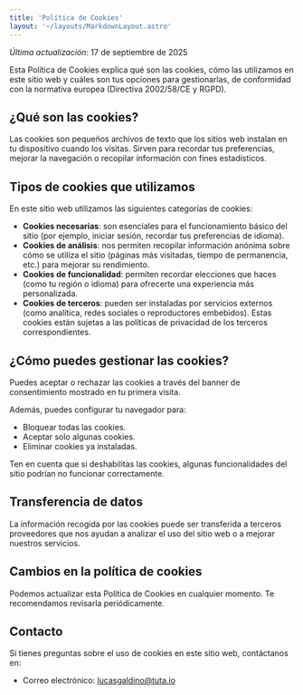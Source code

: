 ```yaml
---
title: 'Política de Cookies'
layout: '~/layouts/MarkdownLayout.astro'
---
```


_Última actualización_: 17 de septiembre de 2025  

Esta Política de Cookies explica qué son las cookies, cómo las utilizamos en este sitio web y cuáles son tus opciones para gestionarlas, de conformidad con la normativa europea (Directiva 2002/58/CE y RGPD).  

## ¿Qué son las cookies?

Las cookies son pequeños archivos de texto que los sitios web instalan en tu dispositivo cuando los visitas. Sirven para recordar tus preferencias, mejorar la navegación o recopilar información con fines estadísticos.  

## Tipos de cookies que utilizamos

En este sitio web utilizamos las siguientes categorías de cookies:  

- **Cookies necesarias**: son esenciales para el funcionamiento básico del sitio (por ejemplo, iniciar sesión, recordar tus preferencias de idioma).  
- **Cookies de análisis**: nos permiten recopilar información anónima sobre cómo se utiliza el sitio (páginas más visitadas, tiempo de permanencia, etc.) para mejorar su rendimiento.  
- **Cookies de funcionalidad**: permiten recordar elecciones que haces (como tu región o idioma) para ofrecerte una experiencia más personalizada.  
- **Cookies de terceros**: pueden ser instaladas por servicios externos (como analítica, redes sociales o reproductores embebidos). Estas cookies están sujetas a las políticas de privacidad de los terceros correspondientes.  

## ¿Cómo puedes gestionar las cookies?

Puedes aceptar o rechazar las cookies a través del banner de consentimiento mostrado en tu primera visita.  

Además, puedes configurar tu navegador para:  

- Bloquear todas las cookies.  
- Aceptar solo algunas cookies.  
- Eliminar cookies ya instaladas.  

Ten en cuenta que si deshabilitas las cookies, algunas funcionalidades del sitio podrían no funcionar correctamente.  

## Transferencia de datos

La información recogida por las cookies puede ser transferida a terceros proveedores que nos ayudan a analizar el uso del sitio web o a mejorar nuestros servicios.  

## Cambios en la política de cookies

Podemos actualizar esta Política de Cookies en cualquier momento. Te recomendamos revisarla periódicamente.  

## Contacto

Si tienes preguntas sobre el uso de cookies en este sitio web, contáctanos en:  

- Correo electrónico: lucasgaldino@tuta.io 

